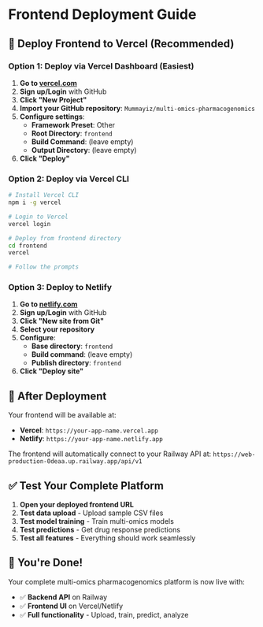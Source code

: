 # Frontend Deployment Guide

## 🚀 Deploy Frontend to Vercel (Recommended)

### Option 1: Deploy via Vercel Dashboard (Easiest)

1. **Go to [vercel.com](https://vercel.com)**
2. **Sign up/Login** with GitHub
3. **Click "New Project"**
4. **Import your GitHub repository**: `Mummayiz/multi-omics-pharmacogenomics`
5. **Configure settings**:
   - **Framework Preset**: Other
   - **Root Directory**: `frontend`
   - **Build Command**: (leave empty)
   - **Output Directory**: (leave empty)
6. **Click "Deploy"**

### Option 2: Deploy via Vercel CLI

```bash
# Install Vercel CLI
npm i -g vercel

# Login to Vercel
vercel login

# Deploy from frontend directory
cd frontend
vercel

# Follow the prompts
```

### Option 3: Deploy to Netlify

1. **Go to [netlify.com](https://netlify.com)**
2. **Sign up/Login** with GitHub
3. **Click "New site from Git"**
4. **Select your repository**
5. **Configure**:
   - **Base directory**: `frontend`
   - **Build command**: (leave empty)
   - **Publish directory**: `frontend`
6. **Click "Deploy site"**

## 🔗 After Deployment

Your frontend will be available at:
- **Vercel**: `https://your-app-name.vercel.app`
- **Netlify**: `https://your-app-name.netlify.app`

The frontend will automatically connect to your Railway API at:
`https://web-production-0deaa.up.railway.app/api/v1`

## ✅ Test Your Complete Platform

1. **Open your deployed frontend URL**
2. **Test data upload** - Upload sample CSV files
3. **Test model training** - Train multi-omics models
4. **Test predictions** - Get drug response predictions
5. **Test all features** - Everything should work seamlessly

## 🎉 You're Done!

Your complete multi-omics pharmacogenomics platform is now live with:
- ✅ **Backend API** on Railway
- ✅ **Frontend UI** on Vercel/Netlify
- ✅ **Full functionality** - Upload, train, predict, analyze
